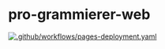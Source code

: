 # pro-grammierer-web

[![.github/workflows/pages-deployment.yaml](https://github.com/J0J0HA/pro-grammierer-web/actions/workflows/pages-deployment.yaml/badge.svg)](https://github.com/J0J0HA/pro-grammierer-web/actions/workflows/pages-deployment.yaml)
